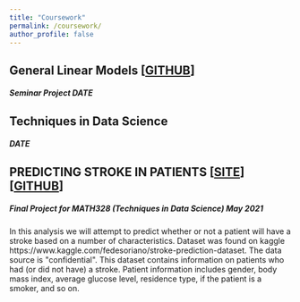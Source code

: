 ```yaml
---
title: "Coursework"
permalink: /coursework/
author_profile: false
---
```


<div class="text-justify">


<div class="w3-card-4 w3-margin w3-Dark Gray">
<div class="w3-container w3-Dark Gray">
<h2><b> General Linear Models [<a href="https://github.com/AlDeleon012597/Covid-Infection-Index">GITHUB</a>]</b></h2>

<h5> Seminar Project <span class="w3-opacity"> DATE </span></h5> </div>
</div>

<div class="w3-container">
<p> </p>

<h2><b> Techniques in Data Science </b></h2>

<h5> DATE </span></h5> </div>
</div>

<div class="w3-container">
<p>
</p>


<h2><b> PREDICTING STROKE IN PATIENTS [<a href="https://sites.google.com/view/strokepredictor/home">SITE</a>] [<a href="https://github.com/AlDeleon012597/Covid-Infection-Index](https://github.com/AlDeleon012597/Stroke_Prediction/tree/main">GITHUB</a>]</b></h2>

<h5> Final Project for MATH328 (Techniques in Data Science) <span class="w3-opacity"> May 2021 </span></h5> </div>

<div class="w3-container">
<p>In this analysis we will attempt to predict whether or not a patient will have a stroke based on a number of characteristics. Dataset was found on kaggle https://www.kaggle.com/fedesoriano/stroke-prediction-dataset. The data source is "confidential". This dataset contains information on patients who had (or did not have) a stroke. Patient information includes gender, body mass index, average glucose level, residence type, if the patient is a smoker, and so on.
</p>
  
</div>
